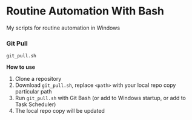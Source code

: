 # Routine Automation With Bash
My scripts for routine automation in Windows

### Git Pull
`git_pull.sh`

**How to use**
1. Clone a repository
2. Download `git_pull.sh`, replace `<path>` with your local repo copy particular path
3. Run `git_pull.sh` with Git Bash (or add to Windows startup, or add to Task Scheduler)
4. The local repo copy will be updated 
